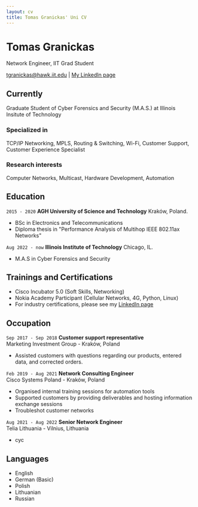 ```yaml
---
layout: cv
title: Tomas Granickas' Uni CV
---
```

# Tomas Granickas
Network Engineer, IIT Grad Student

<div id="webaddress">
<a href="mailto:tgranickas@hawk.iit.edu">tgranickas@hawk.iit.edu</a>
| <a href="https://www.linkedin.com/in/tomas-granickas-02b422ba/">My LinkedIn page</a>
</div>

## Currently

Graduate Student of Cyber Forensics and Security (M.A.S.) at Illinois Insitute of Technology

### Specialized in

TCP/IP Networking, MPLS, Routing & Switching, Wi-Fi, Customer Support, Customer Experience Specialist


### Research interests

Computer Networks, Multicast, Hardware Development, Automation


## Education

`2015 - 2020`
__AGH University of Science and Technology__ Kraków, Poland.

- BSc in Electronics and Telecommunications
- Diploma thesis in "Performance Analysis of Multihop IEEE 802.11ax Networks"

`Aug 2022 - now`
__Illinois Institute of Technology__ Chicago, IL.

- M.A.S in Cyber Forensics and Security


<!--
## Certifications

`2018`
- Certified LabVIEW Associate Developer (CLAD) 

`2019` 
- Cisco Certified Network Associate (CCNA-R&S) 
- Cisco Certified Network Professional (CCNP-R&S)

`2020` 
- Cisco Certified Network Professional (CCNP-Enterprise) 

`2021`
- Cisco Certified DevNet Associate

`2022`
- NSE 4 Network Security Professional
-->


## Trainings and Certifications

- Cisco Incubator 5.0 (Soft Skills, Networking)  
- Nokia Academy Participant (Cellular Networks, 4G, Python, Linux)      
- For industry certifications, please see my [LinkedIn page](https://www.linkedin.com/in/tomas-granickas-02b422ba/)  


## Occupation

`Sep 2017 - Sep 2018`
__Customer support representative__   
Marketing Investment Group - Kraków, Poland  

- Assisted customers with questions regarding our products, entered data, and corrected orders.

`Feb 2019 - Aug 2021`
__Network Consulting Engineer__  
Cisco Systems Poland - Kraków, Poland  

- Organised internal training sessions for automation tools
- Supported customers by providing deliverables and hosting information exchange sessions
- Troubleshot customer networks

`Aug 2021 - Aug 2022`
__Senior Network Engineer__   
Telia Lithuania - Vilnius, Lithuania  

- cyc

## Languages


- English 
- German (Basic)
- Polish 
- Lithuanian
- Russian


<!-- ### Footer

Last updated: May 2013 -->


